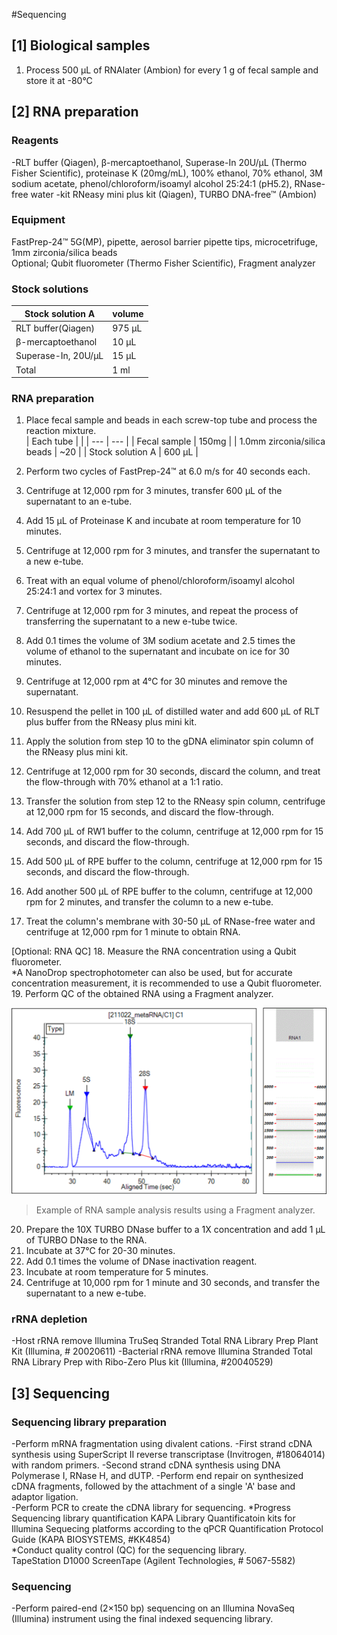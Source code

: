 #Sequencing

## [1] Biological samples
1. Process 500 µL of RNAlater (Ambion) for every 1 g of fecal sample and store it at -80°C

## [2] RNA preparation
### Reagents
-RLT buffer (Qiagen), β-mercaptoethanol, Superase-In 20U/μL (Thermo Fisher Scientific), proteinase K (20mg/mL), 100% ethanol, 70% ethanol, 3M sodium acetate, phenol/chloroform/isoamyl alcohol 25:24:1 (pH5.2), RNase-free water
-kit RNeasy mini plus kit (Qiagen), TURBO DNA-free™ (Ambion) 

### Equipment  
FastPrep-24™ 5G(MP), pipette, aerosol barrier pipette tips, microcetrifuge, 1mm zirconia/silica beads  
Optional; Qubit fluorometer (Thermo Fisher Scientific), Fragment analyzer  

### Stock solutions

| Stock solution A | volume |
| --- | ---|
| RLT buffer(Qiagen) | 975 μL |
| β-mercaptoethanol | 10 μL |
| Superase-In, 20U/μL | 15 μL |
| Total | 1 ml |

### RNA preparation
1. Place fecal sample and beads in each screw-top tube and process the reaction mixture.  
| Each tube |  |
| --- | --- |
| Fecal sample | 150mg |
| 1.0mm zirconia/silica beads | ~20 |
| Stock solution A | 600 μL |

2. Perform two cycles of FastPrep-24™ at 6.0 m/s for 40 seconds each.
3. Centrifuge at 12,000 rpm for 3 minutes, transfer 600 μL of the supernatant to an e-tube.
4. Add 15 μL of Proteinase K and incubate at room temperature for 10 minutes.
5. Centrifuge at 12,000 rpm for 3 minutes, and transfer the supernatant to a new e-tube.
6. Treat with an equal volume of phenol/chloroform/isoamyl alcohol 25:24:1 and vortex for 3 minutes.
7. Centrifuge at 12,000 rpm for 3 minutes, and repeat the process of transferring the supernatant to a new e-tube twice.
8. Add 0.1 times the volume of 3M sodium acetate and 2.5 times the volume of ethanol to the supernatant and incubate on ice for 30 minutes.
9. Centrifuge at 12,000 rpm at 4°C for 30 minutes and remove the supernatant.
10. Resuspend the pellet in 100 μL of distilled water and add 600 μL of RLT plus buffer from the RNeasy plus mini kit.
11. Apply the solution from step 10 to the gDNA eliminator spin column of the RNeasy plus mini kit.
12. Centrifuge at 12,000 rpm for 30 seconds, discard the column, and treat the flow-through with 70% ethanol at a 1:1 ratio.
13. Transfer the solution from step 12 to the RNeasy spin column, centrifuge at 12,000 rpm for 15 seconds, and discard the flow-through.
14. Add 700 μL of RW1 buffer to the column, centrifuge at 12,000 rpm for 15 seconds, and discard the flow-through.
15. Add 500 μL of RPE buffer to the column, centrifuge at 12,000 rpm for 15 seconds, and discard the flow-through.
16. Add another 500 μL of RPE buffer to the column, centrifuge at 12,000 rpm for 2 minutes, and transfer the column to a new e-tube.
17. Treat the column's membrane with 30-50 μL of RNase-free water and centrifuge at 12,000 rpm for 1 minute to obtain RNA.

[Optional: RNA QC]
18. Measure the RNA concentration using a Qubit fluorometer.  
*A NanoDrop spectrophotometer can also be used, but for accurate concentration measurement, it is recommended to use a Qubit fluorometer.
19. Perform QC of the obtained RNA using a Fragment analyzer.

![Example of RNA sample analysis results using a Fragment analyzer.](https://github.com/sujin9819/MetaInsight/blob/main/SOP/MetaTranscriptomic/img/T_2_1.png?raw=true)
> Example of RNA sample analysis results using a Fragment analyzer.

20. Prepare the 10X TURBO DNase buffer to a 1X concentration and add 1 μL of TURBO DNase to the RNA.
21. Incubate at 37°C for 20-30 minutes.
22. Add 0.1 times the volume of DNase inactivation reagent.
23. Incubate at room temperature for 5 minutes.
24. Centrifuge at 10,000 rpm for 1 minute and 30 seconds, and transfer the supernatant to a new e-tube.

### rRNA depletion
-Host rRNA remove Illumina TruSeq Stranded Total RNA Library Prep Plant Kit (Illumina, # 20020611)
-Bacterial rRNA remove Illumina Stranded Total RNA Library Prep with Ribo-Zero Plus kit (Illumina, #20040529)


## [3] Sequencing
### Sequencing library preparation  
-Perform mRNA fragmentation using divalent cations.
-First strand cDNA synthesis using SuperScript II reverse transcriptase (Invitrogen, #18064014) with random primers.
-Second strand cDNA synthesis using DNA Polymerase I, RNase H, and dUTP. 
-Perform end repair on synthesized cDNA fragments, followed by the attachment of a single 'A' base and adaptor ligation.  
-Perform PCR to create the cDNA library for sequencing.
*Progress Sequencing library quantification 
KAPA Library Quantificatoin kits for Illumina Sequecing platforms according to the qPCR Quantification Protocol Guide (KAPA BIOSYSTEMS, #KK4854)  
*Conduct quality control (QC) for the sequencing library.  
TapeStation D1000 ScreenTape (Agilent Technologies, # 5067-5582)   

### Sequencing  
-Perform paired-end (2×150 bp) sequencing on an Illumina NovaSeq (Illumina) instrument using the final indexed sequencing library. 
